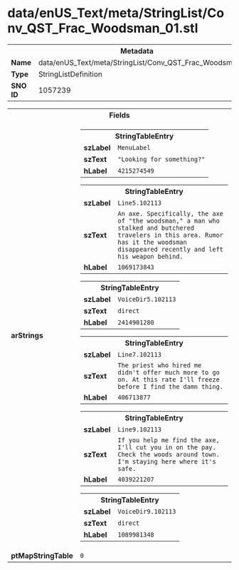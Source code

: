 <h1>data/enUS_Text/meta/StringList/Conv_QST_Frac_Woodsman_01.stl</h1><table><tr><th colspan="100%">Metadata</th></tr><tr><td><b>Name</b></td><td>data/enUS_Text/meta/StringList/Conv_QST_Frac_Woodsman_01.stl</td></tr><tr><td><b>Type</b></td><td>StringListDefinition</td></tr><tr><td><b>SNO ID</b></td><td>1057239</td></tr></table>

<table><tr><th colspan="100%">Fields</th></tr><tr><td><b>arStrings</b></td><td><table><tr><th colspan="100%">StringTableEntry</th></tr><tr><td><b>szLabel</b></td><td><code>MenuLabel</code></td></tr><tr><td><b>szText</b></td><td><code>"Looking for something?"</code></td></tr><tr><td><b>hLabel</b></td><td><code>4215274549</code></td></tr></table>


<table><tr><th colspan="100%">StringTableEntry</th></tr><tr><td><b>szLabel</b></td><td><code>Line5.102113</code></td></tr><tr><td><b>szText</b></td><td><code>An axe. Specifically, the axe of "the woodsman," a man who stalked and butchered travelers in this area. Rumor has it the woodsman disappeared recently and left his weapon behind.</code></td></tr><tr><td><b>hLabel</b></td><td><code>1069173843</code></td></tr></table>


<table><tr><th colspan="100%">StringTableEntry</th></tr><tr><td><b>szLabel</b></td><td><code>VoiceDir5.102113</code></td></tr><tr><td><b>szText</b></td><td><code>direct</code></td></tr><tr><td><b>hLabel</b></td><td><code>2414901280</code></td></tr></table>


<table><tr><th colspan="100%">StringTableEntry</th></tr><tr><td><b>szLabel</b></td><td><code>Line7.102113</code></td></tr><tr><td><b>szText</b></td><td><code>The priest who hired me didn't offer much more to go on. At this rate I'll freeze before I find the damn thing.</code></td></tr><tr><td><b>hLabel</b></td><td><code>406713877</code></td></tr></table>


<table><tr><th colspan="100%">StringTableEntry</th></tr><tr><td><b>szLabel</b></td><td><code>Line9.102113</code></td></tr><tr><td><b>szText</b></td><td><code>If you help me find the axe, I'll cut you in on the pay. Check the woods around town. I'm staying here where it's safe.</code></td></tr><tr><td><b>hLabel</b></td><td><code>4039221207</code></td></tr></table>


<table><tr><th colspan="100%">StringTableEntry</th></tr><tr><td><b>szLabel</b></td><td><code>VoiceDir9.102113</code></td></tr><tr><td><b>szText</b></td><td><code>direct</code></td></tr><tr><td><b>hLabel</b></td><td><code>1089981348</code></td></tr></table>


</td></tr><tr><td><b>ptMapStringTable</b></td><td><code>0</code></td></tr></table>

